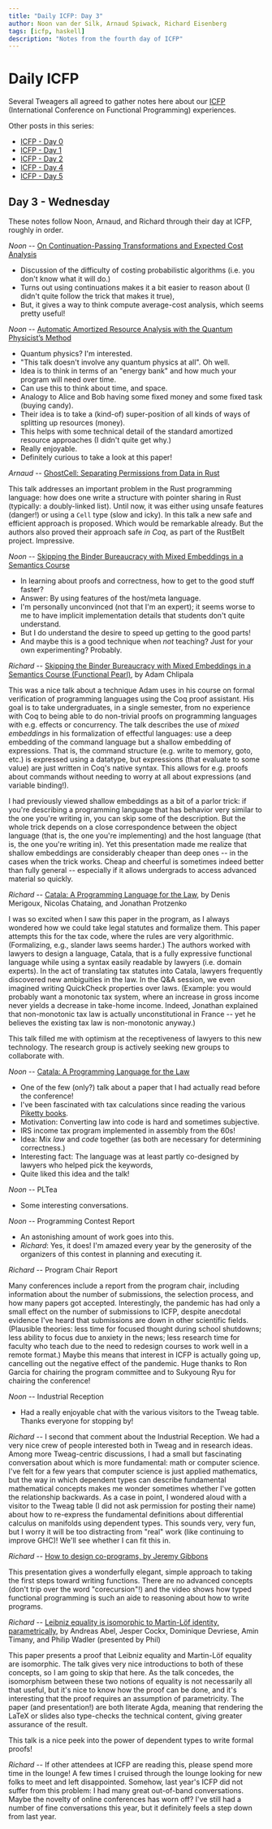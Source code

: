 ```yaml
---
title: "Daily ICFP: Day 3"
author: Noon van der Silk, Arnaud Spiwack, Richard Eisenberg
tags: [icfp, haskell]
description: "Notes from the fourth day of ICFP"
---
```


# Daily ICFP

Several Tweagers all agreed to gather notes here about our
[ICFP](https://icfp21.sigplan.org/) (International Conference on Functional
Programming) experiences.

Other posts in this series:

- [ICFP - Day 0](/blog/2021-08-23-icfp0/)
- [ICFP - Day 1](/blog/2021-08-24-icfp1/)
- [ICFP - Day 2](/blog/2021-08-25-icfp2/)
- [ICFP - Day 4](/blog/2021-08-27-icfp4/)
- [ICFP - Day 5](/blog/2021-08-30-icfp5/)

## Day 3 - Wednesday

These notes follow Noon, Arnaud, and Richard through their day at ICFP,
roughly in order.

_Noon_ -- [On Continuation-Passing Transformations and Expected Cost Analysis](https://icfp21.sigplan.org/details/icfp-2021-papers/26/On-Continuation-Passing-Transformations-and-Expected-Cost-Analysis)

- Discussion of the difficulty of costing probabilistic algorithms (i.e. you don't know what it will do.)
- Turns out using continuations makes it a bit easier to reason about (I didn't quite follow the trick that makes it true),
- But, it gives a way to think compute average-cost analysis, which seems pretty useful!

_Noon_ -- [Automatic Amortized Resource Analysis with the Quantum Physicist’s Method](https://icfp21.sigplan.org/details/icfp-2021-papers/15/Automatic-Amortized-Resource-Analysis-with-the-Quantum-Physicist-s-Method)

- Quantum physics? I'm interested.
- "This talk doesn't involve any quantum physics at all". Oh well.
- Idea is to think in terms of an "energy bank" and how much your program will need over time.
- Can use this to think about time, and space.
- Analogy to Alice and Bob having some fixed money and some fixed task (buying candy).
- Their idea is to take a (kind-of) super-position of all kinds of ways of splitting up resources (money).
- This helps with some technical detail of the standard amortized resource approaches (I didn't quite get why.)
- Really enjoyable.
- Definitely curious to take a look at this paper!

_Arnaud_ -- [GhostCell: Separating Permissions from Data in
Rust](https://icfp21.sigplan.org/details/icfp-2021-papers/31/GhostCell-Separating-Permissions-from-Data-in-Rust)

This talk addresses an important problem in the Rust programming
language: how does one write a structure with pointer sharing in Rust
(typically: a doubly-linked list). Until now, it was either using
unsafe features (danger!) or using a `Cell` type (slow and icky). In
this talk a new safe and efficient approach is proposed. Which would
be remarkable already. But the authors also proved their approach
safe _in Coq_, as part of the RustBelt project. Impressive.

_Noon_ -- [Skipping the Binder Bureaucracy with Mixed Embeddings in a Semantics Course](https://icfp21.sigplan.org/details/icfp-2021-papers/33/Skipping-the-Binder-Bureaucracy-with-Mixed-Embeddings-in-a-Semantics-Course-Function)

- In learning about proofs and correctness, how to get to the good stuff faster?
- Answer: By using features of the host/meta language.
- I'm personally unconvinced (not that I'm an expert); it seems worse to me to have implicit implementation details that students don't quite understand.
- But I do understand the desire to speed up getting to the good parts!
- And maybe this is a good technique when _not_ teaching? Just for your own experimenting? Probably.

_Richard_ -- [Skipping the Binder Bureaucracy with Mixed Embeddings in a
Semantics Course (Functional
Pearl)](https://icfp21.sigplan.org/details/icfp-2021-papers/33/Skipping-the-Binder-Bureaucracy-with-Mixed-Embeddings-in-a-Semantics-Course-Function),
by Adam Chlipala

This was a nice talk about a technique Adam uses in his course on formal
verification of programming languages using the Coq proof assistant. His goal
is to take undergraduates, in a single semester, from no experience with Coq
to being able to do non-trivial proofs on programming languages with e.g.
effects or concurrency. The talk describes the use of _mixed embeddings_ in
his formalization of effectful languages: use a deep embedding of the command
language but a shallow embedding of expressions. That is, the command
structure (e.g. write to memory, goto, etc.) is expressed using a datatype,
but expressions (that evaluate to some value) are just written in Coq's native
syntax. This allows for e.g. proofs about commands without needing to worry at
all about expressions (and variable binding!).

I had previously viewed shallow embeddings as a bit of a parlor trick: if
you're describing a programming language that has behavior very similar to the
one you're writing in, you can skip some of the description. But the whole
trick depends on a close correspondence between the object language (that is,
the one you're implementing) and the host language (that is, the one you're
writing in). Yet this presentation made me realize that shallow embeddings are
considerably cheaper than deep ones -- in the cases when the trick works.
Cheap and cheerful is sometimes indeed better than fully general -- especially
if it allows undergrads to access advanced material so quickly.

_Richard_ -- [Catala: A Programming Language for the
Law](https://icfp21.sigplan.org/details/icfp-2021-papers/16/Catala-A-Programming-Language-for-the-Law),
by Denis Merigoux, Nicolas Chataing, and Jonathan Protzenko

I was so excited when I saw this paper in the program, as I always wondered
how we could take legal statutes and formalize them. This paper attempts this
for the tax code, where the rules are very algorithmic. (Formalizing, e.g.,
slander laws seems harder.) The authors worked with lawyers to design a
language, Catala, that is a fully expressive functional language while using a
syntax easily readable by lawyers (i.e. domain experts). In the act of
translating tax statutes into Catala, lawyers frequently discovered new
ambiguities in the law. In the Q&A session, we even imagined writing
QuickCheck properties over laws. (Example: you would probably want a monotonic
tax system, where an increase in gross income never yields a decrease in
take-home income. Indeed, Jonathan explained that non-monotonic tax law is
actually unconstitutional in France -- yet he believes the existing tax law is
non-monotonic anyway.)

This talk filled me with optimism at the receptiveness of lawyers to this new
technology. The research group is actively seeking new groups to collaborate
with.

_Noon_ -- [Catala: A Programming Language for the Law](https://icfp21.sigplan.org/details/icfp-2021-papers/16/Catala-A-Programming-Language-for-the-Law)

- One of the few (only?) talk about a paper that I had actually read before the conference!
- I've been fascinated with tax calculations since reading the various [Piketty books](https://betweenbooks.com.au/updates/2020/capital-and-ideology-thomas-piketty-2020.html).
- Motivation: Converting law into code is hard and sometimes subjective.
- IRS income tax program implemented in assembly from the 60s!
- Idea: Mix _law_ and _code_ together (as both are necessary for determining correctness.)
- Interesting fact: The language was at least partly co-designed by lawyers who helped pick the keywords,
- Quite liked this idea and the talk!

_Noon_ -- PLTea

- Some interesting conversations.

_Noon_ -- Programming Contest Report

- An astonishing amount of work goes into this.
- _Richard_: Yes, it does! I'm amazed every year by the generosity of the organizers of this contest in planning and executing it.

_Richard_ -- Program Chair Report

Many conferences include a report from the program chair, including
information about the number of submissions, the selection process, and how
many papers got accepted. Interestingly, the pandemic has had only a small
effect on the number of submissions to ICFP, despite anecdotal evidence I've
heard that submissions are down in other scientific fields. (Plausible
theories: less time for focused thought during school shutdowns; less ability
to focus due to anxiety in the news; less research time for faculty who teach
due to the need to redesign courses to work well in a remote format.) Maybe
this means that interest in ICFP is actually going up, cancelling out the
negative effect of the pandemic. Huge thanks to Ron Garcia for chairing the
program committee and to Sukyoung Ryu for chairing the conference!

_Noon_ -- Industrial Reception

- Had a really enjoyable chat with the various visitors to the Tweag table. Thanks everyone for stopping by!

_Richard_ -- I second that comment about the Industrial Reception. We had a
very nice crew of people interested both in Tweag and in research ideas. Among
more Tweag-centric discussions, I had a small but fascinating conversation
about which is more fundamental: math or computer science. I've felt for a few
years that computer science is just applied mathematics, but the way in which
dependent types can describe fundamental mathematical concepts makes me wonder
sometimes whether I've gotten the relationship backwards. As a case in point,
I wondered aloud with a visitor to the Tweag table (I did not ask permission
for posting their name) about how to re-express the fundamental definitions
about differential calculus on manifolds using dependent types. This sounds
very, very fun, but I worry it will be too distracting from "real" work (like
continuing to improve GHC)! We'll see whether I can fit this in.

_Richard_ -- [How to design co-programs, by Jeremy Gibbons](https://icfp21.sigplan.org/details/icfp-2021-papers/37/How-to-design-co-programs-JFP-Presentation-)

This presentation gives a wonderfully elegant, simple approach to taking the
first steps toward writing functions. There are no advanced concepts (don't
trip over the word "corecursion"!) and the video shows how typed functional
programming is such an aide to reasoning about how to write programs.

_Richard_ -- [Leibniz equality is isomorphic to Martin-Löf identity, parametrically](https://icfp21.sigplan.org/details/icfp-2021-papers/40/Leibniz-equality-is-isomorphic-to-Martin-L-f-identity-parametrically-JFP-Presentati), by Andreas Abel, Jesper Cockx, Dominique Devriese, Amin Timany, and Philip Wadler (presented by Phil)

This paper presents a proof that Leibniz equality and Martin-Löf equality are
isomorphic. The talk gives very nice introductions to both of these concepts,
so I am going to skip that here. As the talk concedes, the isomorphism between
these two notions of equality is not necessarily all that useful, but it's
nice to know how the proof can be done, and it's interesting that the proof
requires an assumption of parametricity. The paper (and presentation!) are
both literate Agda, meaning that rendering the LaTeX or slides also
type-checks the technical content, giving greater assurance of the result.

This talk is a nice peek into the power of dependent types to write formal proofs!

_Richard_ -- If other attendees at ICFP are reading this, please spend more
time in the lounge! A few times I cruised through the lounge looking for new
folks to meet and left disappointed. Somehow, last year's ICFP did not suffer
from this problem: I had many great out-of-band conversations. Maybe the
novelty of online conferences has worn off? I've still had a number of fine
conversations this year, but it definitely feels a step down from last year.
